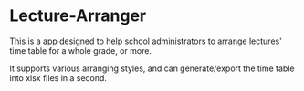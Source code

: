 # Lecture-Arranger

 This is a app designed to help school administrators to arrange lectures' time table for a whole grade, or more.
 
 It supports various arranging styles, and can generate/export the time table into xlsx files in a second.
